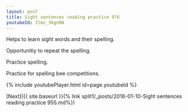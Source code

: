 ```yaml
---
layout: post
title: Sight sentences reading practice 976
youtubeId: Ilmz_3kgnMA
---
```

 
 
Helps to learn sight words and their spelling.

Opportunitiy to repeat the spelling. 

Practice spelling. 
 
Practice for spelling bee competitions. 
 
{% include youtubePlayer.html id=page.youtubeId %}
 
 

[Next]({{ site.baseurl }}{% link  split1/_posts/2016-01-10-Sight sentences reading practice 955.md%})
 
